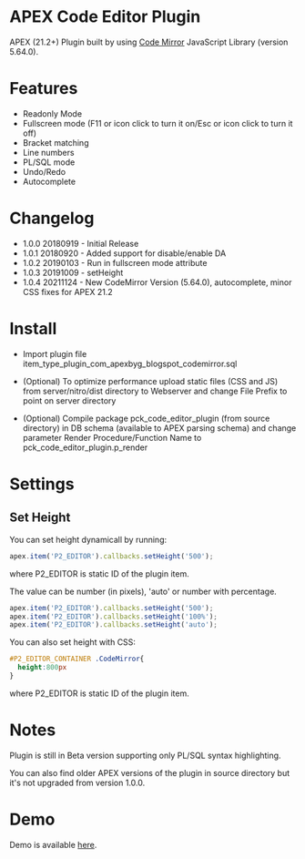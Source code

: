 # APEX Code Editor Plugin
APEX (21.2+) Plugin built by using [Code Mirror](https://codemirror.net/) JavaScript Library (version 5.64.0).

# Features
  - Readonly Mode
  - Fullscreen mode (F11 or icon click to turn it on/Esc or icon click to turn it off)
  - Bracket matching
  - Line numbers
  - PL/SQL mode
  - Undo/Redo
  - Autocomplete


# Changelog

- 1.0.0 20180919 - Initial Release
- 1.0.1 20180920 - Added support for disable/enable DA
- 1.0.2 20190103 - Run in fullscreen mode attribute
- 1.0.3 20191009 - setHeight
- 1.0.4 20211124 - New CodeMirror Version (5.64.0), autocomplete, minor CSS fixes for APEX 21.2

# Install

- Import plugin file item_type_plugin_com_apexbyg_blogspot_codemirror.sql

- (Optional) To optimize performance upload static files (CSS and JS) from server/nitro/dist directory to Webserver and change File Prefix to point on server directory

- (Optional) Compile package pck_code_editor_plugin (from source directory) in DB schema (available to APEX parsing schema) and change parameter Render Procedure/Function Name to pck_code_editor_plugin.p_render

# Settings

## Set Height

You can set height dynamicall by running:
```javascript
apex.item('P2_EDITOR').callbacks.setHeight('500');
```
where P2_EDITOR is static ID of the plugin item.

The value can be number (in pixels), 'auto' or number with percentage.
```javascript
apex.item('P2_EDITOR').callbacks.setHeight('500');
apex.item('P2_EDITOR').callbacks.setHeight('100%');
apex.item('P2_EDITOR').callbacks.setHeight('auto');
```

You can also set height with CSS:
```css
#P2_EDITOR_CONTAINER .CodeMirror{
  height:800px
}
```
where P2_EDITOR is static ID of the plugin item.

# Notes

Plugin is still in Beta version supporting only PL/SQL syntax highlighting.

You can also find older APEX versions of the plugin in source directory but it's not upgraded from version 1.0.0.

# Demo

Demo is available [here](https://apex.oracle.com/pls/apex/f?p=100309:55).